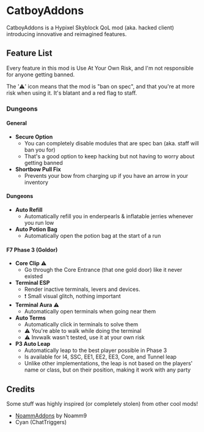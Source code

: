 # CatboyAddons

CatboyAddons is a Hypixel Skyblock QoL mod (aka. hacked client) introducing innovative and reimagined features.

## Feature List

Every feature in this mod is Use At Your Own Risk, and I'm not responsible for anyone getting banned.

The '⚠️' icon means that the mod is "ban on spec", and that you're at more risk when using it. It's blatant and a red flag to staff.

### Dungeons

#### General
- **Secure Option**
  - You can completely disable modules that are spec ban (aka. staff will ban you for)
  - That's a good option to keep hacking but not having to worry about getting banned
- **Shortbow Pull Fix**
  - Prevents your bow from charging up if you have an arrow in your inventory

#### Dungeons
- **Auto Refill**
  - Automatically refill you in enderpearls & inflatable jerries whenever you run low
- **Auto Potion Bag**
  - Automatically open the potion bag at the start of a run

#### F7 Phase 3 (Goldor)
- **Core Clip** ⚠️
  - Go through the Core Entrance (that one gold door) like it never existed
- **Terminal ESP**
  - Render inactive terminals, levers and devices.
  - ❗ Small visual glitch, nothing important
- **Terminal Aura** ⚠️
  - Automatically open terminals when going near them
- **Auto Terms**
  - Automatically click in terminals to solve them
  - ⚠️ You're able to walk while doing the terminal 
  - ⚠️ Invwalk wasn't tested, use it at your own risk
- **P3 Auto Leap**
  - Automatically leap to the best player possible in Phase 3
  - Is available for I4, SSC, EE1, EE2, EE3, Core, and Tunnel leap
  - Unlike other implementations, the leap is not based on the players' name or class, but on their position, making it work with any party


## Credits

Some stuff was highly inspired (or completely stolen) from other cool mods!
- [NoammAddons](https://github.com/Noamm9/NoammAddons) by Noamm9
- Cyan (ChatTriggers)